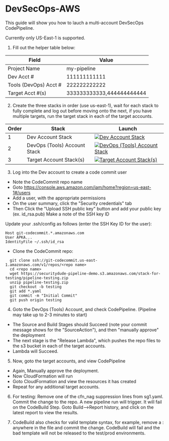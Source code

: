 # DevSecOps-AWS

This guide will show you how to lauch a multi-account DevSecOps CodePipeline.

Currently only US-East-1 is supported.

1. Fill out the helper table below:

| Field      | Value |
| ----------- | ----------- |
| Project Name     | my-pipeline       |
| Dev Acct #   | 111111111111 |
| Tools (DevOps) Acct # | 222222222222 |
| Target Acct #(s)   | 333333333333,444444444444 |

2. Create the three stacks in order (use us-east-1), wait for each stack to fully complete and log out before moving onto the next,  if you have multiple targets, run the target stack in each of the target accounts.

| Order | Stack     | Launch |
| --------- | ----------- | ----------- |
| 1 | Dev Account Stack | [![Dev Account Stack](https://s3.amazonaws.com/cloudformation-examples/cloudformation-launch-stack.png "Launch Dev Account Stack")](https://console.aws.amazon.com/cloudformation/home?region=us-east-1#/stacks/new?stackName=dev-stack&templateURL=https://securitydude-pipeline-demo.s3.amazonaws.com/dev-templates/pipeline-MASTER.yaml) |
| 2 | DevOps (Tools) Account Stack | [![DevOps (Tools) Account Stack](https://s3.amazonaws.com/cloudformation-examples/cloudformation-launch-stack.png "Launch DevOps (Tools) Account Stack")](https://console.aws.amazon.com/cloudformation/home?region=us-east-1#/stacks/new?stackName=devops-stack&templateURL=https://securitydude-pipeline-demo.s3.amazonaws.com/devops-templates/pipeline-MASTER.yaml) |
| 3 | Target Account Stack(s) | [![Target Account Stack(s)](https://s3.amazonaws.com/cloudformation-examples/cloudformation-launch-stack.png "Target Account Stack(s) Stack")](https://console.aws.amazon.com/cloudformation/home?region=us-east-1#/stacks/new?stackName=target-stack&templateURL=https://securitydude-pipeline-demo.s3.amazonaws.com/target-templates/pipeline-MASTER.yaml) |

3. Log into the Dev account to create a code commit user
- Note the CodeCommit repo name
- Goto https://console.aws.amazon.com/iam/home?region=us-east-1#/users
- Add a user, with the appropriate permissions
- On the user summary, click the "Security credentials" tab
- Then Click the "Upload SSH public key" button and add your public key (ex. id_rsa.pub)
  Make a note of the SSH key ID
  
Update your .ssh/config as follows (enter the SSH Key ID for the user):
```
Host git-codecommit.*.amazonaws.com
User APKA...
IdentityFile ~/.ssh/id_rsa
```

- Clone the CodeCommit repo:
```
  git clone ssh://git-codecommit.us-east-1.amazonaws.com/v1/repos/<repo name>
  cd <repo name>
  wget https://securitydude-pipeline-demo.s3.amazonaws.com/stack-for-testing/pipeline-testing.zip
  unzip pipeline-testing.zip
  git checkout -b testing
  git add *.yaml
  git commit -m "Initial Commit"
  git push origin testing
```

4. Goto the DevOps (Tools) Account, and check CodePipeline. (Pipeline may take up to 2-3 minutes to start)
- The Source and Build Stages should Succeed (note your commit message shows for the "SourceAction"), and then "manually approve" the deployment
- The next stage is the "Release Lambda", which pushes the repo files to the s3 bucket in each of the target accounts.
- Lambda will Succeed.
 
5. Now, goto the target accounts, and view CodePipeline
- Again, Manually approve the deployment.
- Now CloudFormation will run
- Goto CloudFormation and view the resources it has created
- Repeat for any additional target accounts.

6. For testing:
Remove one of the cfn_nag suppression lines from sg1.yaml.
Commit the change to the repo.
A new pipeline run will trigger.
It will fail on the CodeBuild Step.
Goto Build-->Report history, and click on the latest report to view the results.

7. CodeBuild also checks for valid template syntax, for example, remove a : anywhere in the file and commit the change.  CodeBuild will fail and the bad template will not be released to the test/prod environments.
